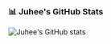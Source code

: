 ### 📊 Juhee's GitHub Stats

![Juhee's GitHub stats](https://github-readme-stats.vercel.app/api?username=ju0204&hide=contribs&count_private=true&show_icons=true&theme=cobalt)
